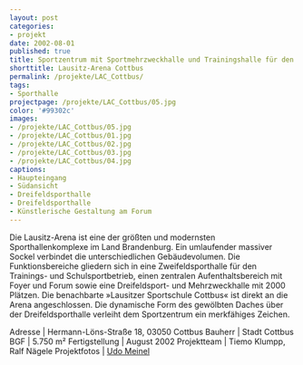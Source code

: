 ```yaml
---
layout: post
categories:
- projekt
date: 2002-08-01 
published: true
title: Sportzentrum mit Sportmehrzweckhalle und Trainingshalle für den Olympiastützpunkt in Cottbus
shorttitle: Lausitz-Arena Cottbus
permalink: /projekte/LAC_Cottbus/
tags: 
- Sporthalle
projectpage: /projekte/LAC_Cottbus/05.jpg
color: '#99302c'
images:
- /projekte/LAC_Cottbus/05.jpg
- /projekte/LAC_Cottbus/01.jpg
- /projekte/LAC_Cottbus/02.jpg
- /projekte/LAC_Cottbus/03.jpg
- /projekte/LAC_Cottbus/04.jpg
captions:
- Haupteingang
- Südansicht
- Dreifeldsporthalle
- Dreifeldsporthalle
- Künstlerische Gestaltung am Forum
---
```

Die Lausitz-Arena ist eine der größten und modernsten Sporthallenkomplexe im Land Brandenburg. Ein umlaufender massiver Sockel verbindet die unterschiedlichen Gebäudevolumen. Die Funktionsbereiche gliedern sich in eine Zweifeldsporthalle für den Trainings- und Schulsportbetrieb, einen zentralen Aufenthaltsbereich mit Foyer und Forum sowie eine Dreifeldsport- und Mehrzweckhalle mit 2000 Plätzen. Die benachbarte »Lausitzer Sportschule Cottbus« ist direkt an die Arena angeschlossen. Die dynamische Form des gewölbten Daches über der Dreifeldsporthalle verleiht dem Sportzentrum ein merkfähiges Zeichen. 

Adresse			        |	Hermann-Löns-Straße 18, 03050 Cottbus 
Bauherr			        |	Stadt Cottbus
BGF			        	|	5.750 m² 
Fertigstellung      	|	August 2002
Projektteam		        |	Tiemo Klumpp, Ralf Nägele
Projektfotos	    	|	[Udo Meinel](http://www.german-architects.com/de/udo-meinel/)